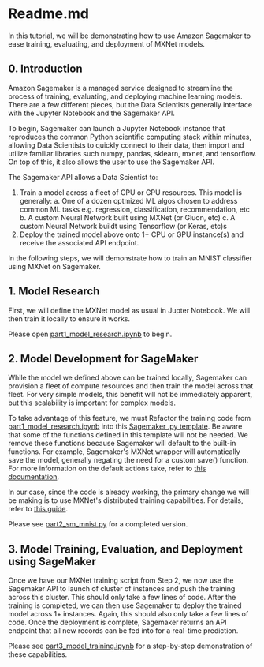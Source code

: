 # Readme.md
In this tutorial, we will be demonstrating how to use Amazon Sagemaker to ease training, evaluating, and deployment of MXNet models.

## 0. Introduction
Amazon Sagemaker is a managed service designed to streamline the process of training, evaluating, and deploying machine learning models. There are a few different pieces, but the Data Scientists generally interface with the Jupyter Notebook and the Sagemaker API.

To begin, Sagemaker can launch a Jupyter Notebook instance that reproduces the common Python scientific computing stack within minutes, allowing Data Scientists to quickly connect to their data, then import and utilize familiar libraries such numpy, pandas, sklearn, mxnet, and tensorflow. On top of this, it also allows the user to use the Sagemaker API.

The Sagemaker API allows a Data Scientist to:

1. Train a model across a fleet of CPU or GPU resources. This model is generally:
    a. One of a dozen optmized ML algos chosen to address common ML tasks e.g. regression, classification, recommendation, etc
    b. A custom Neural Network built using MXNet (or Gluon, etc)
    c. A custom Neural Network buildt using Tensorflow (or Keras, etc)s
2. Deploy the trained model above onto 1+ CPU or GPU instance(s) and receive the associated API endpoint.

In the following steps, we will demonstrate how to train an MNIST classifier using MXNet on Sagemaker.


## 1. Model Research
First, we will define the MXNet model as usual in Jupter Notebook. We will then train it locally to ensure it works.

Please open [part1\_model\_research.ipynb](./part1_model_research.ipynb) to begin.


## 2. Model Development for SageMaker
While the model we defined above can be trained locally, Sagemaker can provision a fleet of compute resources and then train the model across that fleet. For very simple models, this benefit will not be immediately apparent, but this scalability is important for complex models.

To take advantage of this feature, we must Refactor the training code from [part1\_model\_research.ipynb](./part1_model_research.ipynb) into this [Sagemaker .py template](http://docs.aws.amazon.com/sagemaker/latest/dg/mxnet-training-inference-code-template.html). Be aware that some of the functions defined in this template will not be needed. We remove these functions because Sagemaker will default to the built-in functions. For example, Sagemaker's MXNet wrapper will automatically save the model, generally negating the need for a custom save() function. For more information on the default actions take, refer to [this documentation](https://github.com/aws/sagemaker-python-sdk).

In our case, since the code is already working, the primary change we will be making is to use MXNet's distributed training capabilities. For details, refer to [this guide](https://mxnet.incubator.apache.org/how_to/multi_devices.html).

Please see [part2\_sm\_mnist.py](./part2_sm_mnist.py) for a completed version.

## 3. Model Training, Evaluation, and Deployment using SageMaker
Once we have our MXNet training script from Step 2, we now use the Sagemaker API to launch of cluster of instances and push the training across this cluster. This should only take a few lines of code. After the training is completed, we can then use Sagemaker to deploy the trained model across 1+ instances. Again, this should also only take a few lines of code. Once the deployment is complete, Sagemaker returns an API endpoint that all new records can be fed into for a real-time prediction.

Please see [part3\_model\_training.ipynb](./part3_model_training.ipynb) for a step-by-step demonstration of these capabilities.
